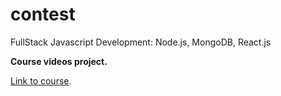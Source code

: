 # contest
FullStack Javascript Development: Node.js, MongoDB, React.js

**Course videos project.**

[Link to course](https://www.linkedin.com/learning/learning-full-stack-javascript-development-mongodb-node-and-react).

